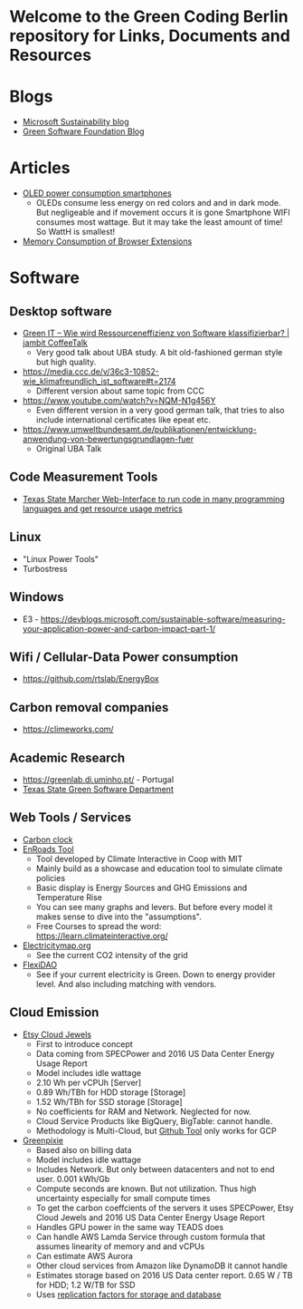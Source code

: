 # Welcome to the Green Coding Berlin repository for Links, Documents and Resources

# Blogs
- [Microsoft Sustainability blog](https://devblogs.microsoft.com/sustainable-software/feed/)
- [Green Software Foundation Blog](https://greensoftware.foundation/articles)

# Articles
- [OLED power consumption smartphones](https://www.youtube.com/watch?v=D-spTjqAswA&t=3324s)
  + OLEDs consume less energy on red colors and and in dark mode. But negligeable and if movement occurs it is gone
  Smartphone WIFI consumes most wattage. But it may take the least amount of time! So WattH is smallest!
- [Memory Consumption of Browser Extensions](https://www.debugbear.com/blog/chrome-extension-performance-2021#browser-memory-consumption)

# Software

## Desktop software
- [Green IT – Wie wird Ressourceneffizienz von Software klassifizierbar? | jambit CoffeeTalk](https://www.youtube.com/watch?v=NQM-N1g456Y) 
  + Very good talk about UBA study. A bit old-fashioned german style but high quality.
- https://media.ccc.de/v/36c3-10852-wie_klimafreundlich_ist_software#t=2174
  + Different version about same topic from CCC
- https://www.youtube.com/watch?v=NQM-N1g456Y
  + Even different version in a very good german talk, that tries to also include international certificates like epeat etc.
- https://www.umweltbundesamt.de/publikationen/entwicklung-anwendung-von-bewertungsgrundlagen-fuer 
  + Original UBA Talk

## Code Measurement Tools
- [Texas State Marcher Web-Interface to run code in many programming languages and get resource usage metrics](https://greencode.cs.txstate.edu/)

## Linux
- "Linux Power Tools"
- Turbostress

## Windows
- E3 - https://devblogs.microsoft.com/sustainable-software/measuring-your-application-power-and-carbon-impact-part-1/

## Wifi / Cellular-Data Power consumption
- https://github.com/rtslab/EnergyBox


## Carbon removal companies
- https://climeworks.com/

## Academic Research
- https://greenlab.di.uminho.pt/ - Portugal
- [Texas State Green Software Department](https://greensoft.cs.txstate.edu/)

## Web Tools / Services

- [Carbon clock](https://conf.researchr.org/series/ict4s)
- [EnRoads Tool](https://en-roads.climateinteractive.org/scenario.html?v=22.1.0)
  + Tool developed by Climate Interactive in Coop with MIT
  + Mainly build as a showcase and education tool to simulate climate policies
  + Basic display is Energy Sources and GHG Emissions and Temperature Rise
  + You can see many graphs and levers. But before every model it makes sense to dive into the "assumptions".
  + Free Courses to spread the word: https://learn.climateinteractive.org/
- [Electricitymap.org](https://electricitymap.org)
  + See the current CO2 intensity of the grid
- [FlexiDAO](https://www.flexidao.com/)
  + See if your current electricity is Green. Down to energy provider level. And also including matching with vendors.

## Cloud Emission
- [Etsy Cloud Jewels](https://www.etsy.com/codeascraft/cloud-jewels-estimating-kwh-in-the-cloud)
  + First to introduce concept
  + Data coming from SPECPower and 2016 US Data Center Energy Usage Report
  + Model includes idle wattage
  + 2.10 Wh per vCPUh [Server]
  + 0.89 Wh/TBh for HDD storage [Storage]
  + 1.52 Wh/TBh for SSD storage [Storage]
  + No coefficients for RAM and Network. Neglected for now.
  + Cloud Service Products like BigQuery, BigTable: cannot handle.
  + Methodology is Multi-Cloud, but [Github Tool](https://github.com/etsy/cloud-jewels) only works for GCP
- [Greenpixie](https://greenpixie.com/blog/cloud-emission-calculation-methodology-AWS)
  + Based also on billing data
  + Model includes idle wattage
  + Includes Network. But only between datacenters and not to end user. 0.001 kWh/Gb
  + Compute seconds are known. But not utilization. Thus high uncertainty especially for small compute times
  + To get the carbon coeffcients of the servers it uses SPECPower, Etsy Cloud Jewels and 2016 US Data Center Energy Usage Report
  + Handles GPU power in the same way TEADS does
  + Can handle AWS Lamda Service through custom formula that assumes linearity of memory and and vCPUs
  + Can estimate AWS Aurora
  + Other cloud services from Amazon like DynamoDB it cannot handle
  + Estimates storage based on 2016 US Data center report. 0.65 W / TB for HDD;  1.2 W/TB for SSD
  + Uses [replication factors for storage and database](https://docs.google.com/spreadsheets/d/1D7mIGKkdO1djPoMVmlXRmzA7_4tTiGZLYdVbfe85xQM/edit#gid=735227650)
